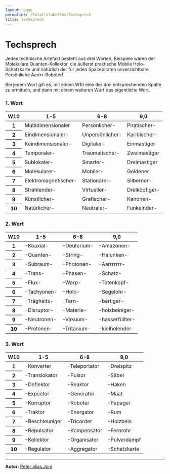```yaml
---
layout: page
permalink: /Zufallstabellen/Techsprech
title: Techsprech
---
```


# Techsprech

Jedes technische Artefakt besteht aus drei Worten, Beispiele wären der Molekulare Quanten-Kollektor, die äußerst praktische Mobile Holo-Schatzkarte und natürlich der für jeden Spacepiraten unverzichtbare Persönliche Aarrrr-Roboter!

Bei jedem Wort gilt es, mit einem W10 eine der drei entsprechenden Spalte zu ermitteln, und dann mit einem weiteren Wurf das eigentliche Wort.

### 1. Wort

<table>
<thead>
<tr><th>W10</th><th>1-5</th><th>6-8</th><th>9,0</th></tr>
</thead>
<tbody>
<tr><th>1</th><td>Multidimensionaler</td><td>Persönlicher-</td><td>Piratischer-</td></tr>
<tr><th>2</th><td>Eindimensionaler-</td><td>Unpersönlicher-</td><td>Karibischer-</td></tr>
<tr><th>3</th><td>Keindimensionaler-</td><td>Digitaler-</td><td>Einmastiger</td></tr>
<tr><th>4</th><td>Temporaler-</td><td>Traumatischer-</td><td>Zweimastiger</td></tr>
<tr><th>5</th><td>Sublokaler-</td><td>Smarter-</td><td>Dreimastiger</td></tr>
<tr><th>6</th><td>Molekularer-</td><td>Mobiler-</td><td>Goldener</td></tr>
<tr><th>7</th><td>Elektromagnetischer-</td><td>Stationärer-</td><td>Silberner-</td></tr>
<tr><th>8</th><td>Strahlender-</td><td>Virtueller-</td><td>Dreiköpfiger-</td></tr>
<tr><th>9</th><td>Künstlicher-</td><td>Grafischer-</td><td>Kanonen-</td></tr>
<tr><th>10</th><td>Natürlicher-</td><td>Neutraler-</td><td>Funkelnder-</td></tr>
</tbody>
</table>

### 2. Wort

<table>
<thead>
<tr><th>W10</th><th>1-5</th><th>6-8</th><th>9,0</th></tr>
</thead>
<tbody>
<tr><th>1</th><td>-Koaxial-</td><td>-Deuterium-</td><td>-Amazonen-</td></tr>
<tr><th>2</th><td>-Quanten-</td><td>-String-</td><td>-Halunken-</td></tr>
<tr><th>3</th><td>-Subraum-</td><td>-Photonen-</td><td>-Aarrrrrrr-</td></tr>
<tr><th>4</th><td>-Trans-</td><td>-Phasen-</td><td>-Schatz-</td></tr>
<tr><th>5</th><td>-Flux-</td><td>-Warp-</td><td>-Totenkopf-</td></tr>
<tr><th>6</th><td>-Tachyonen-</td><td>-Holo-</td><td>-Segelohr-</td></tr>
<tr><th>7</th><td>-Trägheits-</td><td>-Tarn-</td><td>-bärtiger-</td></tr>
<tr><th>8</th><td>-Disruptor-</td><td>-Materie-</td><td>-holzbeiniger-</td></tr>
<tr><th>9</th><td>-Neutronen-</td><td>-Vakuum-</td><td>-hasserfüllter-</td></tr>
<tr><th>10</th><td>-Protonen-</td><td>-Tritanium-</td><td>-kielholender-</td></tr>
</tbody>
</table>

### 3. Wort

<table>
<thead>
<tr><th>W10</th><th>1-5</th><th>6-8</th><th>9,0</th></tr>
</thead>
<tbody>
<tr><th>1</th><td>-Konverter</td><td>-Teleportator</td><td>-Dreispitz</td></tr>
<tr><th>2</th><td>-Translokator</td><td>-Pulsor</td><td>-Säbel</td></tr>
<tr><th>3</th><td>-Deflektor</td><td>-Reaktor</td><td>-Haken</td></tr>
<tr><th>4</th><td>-Expector</td><td>-Generator</td><td>-Maat</td></tr>
<tr><th>5</th><td>-Korruptor</td><td>-Roboter</td><td>-Papagei</td></tr>
<tr><th>6</th><td>-Traktor</td><td>-Energator</td><td>-Rum</td></tr>
<tr><th>7</th><td>-Beschleuniger</td><td>-Tricorder</td><td>-Holzbein</td></tr>
<tr><th>8</th><td>-Repulsator</td><td>-Kompensator</td><td>-Fernrohr</td></tr>
<tr><th>9</th><td>-Kollektor</td><td>-Organisator</td><td>-Pulverdampf</td></tr>
<tr><th>10</th><td>-Regulator</td><td>-Aggregator</td><td>-Schatzkarte</td></tr>
</tbody>
</table>

***
**Autor:** [Peter alias Joni](http://www.herzliches-rollenspiel.de/)
